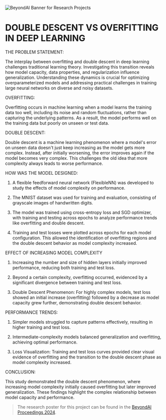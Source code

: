 ![BeyondAI Banner for Research Projects](../BeyondAI_Banner_Research_Projects_2024.png)

# DOUBLE DESCENT VS OVERFITTING IN DEEP LEARNING
THE PROBLEM STATEMENT:

The interplay between overfitting and double descent in deep learning challenges traditional learning theory. Investigating this transition reveals how model capacity, data properties, and regularization influence generalization. Understanding these dynamics is crucial for optimizing overparameterized models and addressing practical challenges in training large neural networks on diverse and noisy datasets.
   
OVERFITTING:

Overfitting occurs in machine learning when a model learns the training data too well, including its noise and random fluctuations, rather than capturing the underlying patterns. As a result, the model performs well on the training data but poorly on unseen or test data.

DOUBLE DESCENT:

Double descent is a machine learning phenomenon where a model's error on unseen data doesn't just keep increasing as the model gets more complex. Instead, after initially worsening, the error improves again if the model becomes very complex. This challenges the old idea that more complexity always leads to worse performance.

HOW WAS THE MODEL DESIGNED:

   1. A flexible feedforward neural network (FlexibleNN) was developed to study the effects of model complexity on performance.

   2. The MNIST dataset was used for training and evaluation, consisting of grayscale images of handwritten digits.

   3. The model was trained using cross-entropy loss and SGD optimizer, with training and testing across epochs to analyze performance trends like overfitting and double descent.

   4. Training and test losses were plotted across epochs for each model configuration. This allowed the identification of overfitting regions and the double descent behavior as model complexity increased.

EFFECT OF INCREASING MODEL COMPLEXITY

   1. Increasing the number and size of hidden layers initially improved performance, reducing both training and test loss.

   2. Beyond a certain complexity, overfitting occurred, evidenced by a significant divergence between training and test loss.

   3. Double Descent Phenomenon: For highly complex models, test loss showed an initial increase (overfitting) followed by a decrease as model capacity grew further, demonstrating double descent behavior.

PERFORMANCE TRENDS: 
   1.  Simpler models struggled to capture patterns effectively, resulting in higher training and test loss.

   2. Intermediate-complexity models balanced generalization and overfitting, achieving optimal performance.

   3. Loss Visualization: Training and test loss curves provided clear visual evidence of overfitting and the transition to the double descent phase as model complexity increased.

CONCLUSION:

This study demonstrated the double descent phenomenon, where increasing model complexity initially caused overfitting but later improved generalization. These findings highlight the complex relationship between model capacity and performance.

> The research poster for this project can be found in the [BeyondAI Proceedings 2024](https://thinkingbeyond.education/beyondai_proceedings_2024/).
